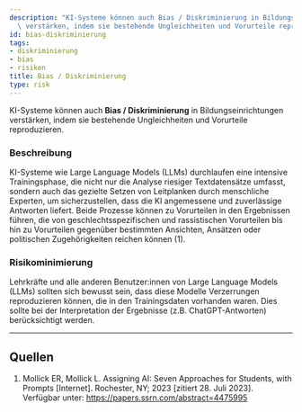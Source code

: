 ```yaml
---
description: "KI-Systeme können auch Bias / Diskriminierung in Bildungseinrichtungen\
  \ verstärken, indem sie bestehende Ungleichheiten und Vorurteile reproduzieren."
id: bias-diskriminierung
tags:
- diskriminierung
- bias
- risiken
title: Bias / Diskriminierung
type: risk
---
```



KI-Systeme können auch **Bias / Diskriminierung** in Bildungseinrichtungen verstärken, indem sie bestehende Ungleichheiten und Vorurteile reproduzieren.


### Beschreibung

KI-Systeme wie Large Language Models (LLMs) durchlaufen eine intensive Trainingsphase, die nicht nur die Analyse riesiger Textdatensätze umfasst, sondern auch das gezielte Setzen von Leitplanken durch menschliche Experten, um sicherzustellen, dass die KI angemessene und zuverlässige Antworten liefert. Beide Prozesse können zu Vorurteilen in den Ergebnissen führen, die von geschlechtsspezifischen und rassistischen Vorurteilen bis hin zu Vorurteilen gegenüber bestimmten Ansichten, Ansätzen oder politischen Zugehörigkeiten reichen können (1).


### Risikominimierung

Lehrkräfte und alle anderen Benutzer:innen von Large Language Models (LLMs) sollten sich bewusst sein, dass diese Modelle Verzerrungen reproduzieren können, die in den Trainingsdaten vorhanden waren. Dies sollte bei der Interpretation der Ergebnisse (z.B. ChatGPT-Antworten) berücksichtigt werden.


---


## Quellen

1.	Mollick ER, Mollick L. Assigning AI: Seven Approaches for Students, with Prompts [Internet]. Rochester, NY; 2023 [zitiert 28. Juli 2023]. Verfügbar unter: https://papers.ssrn.com/abstract=4475995

